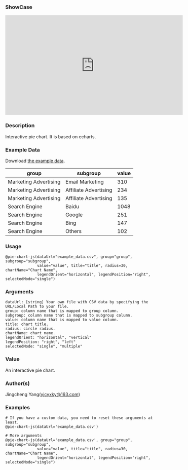 ### ShowCase

<!-- Video -->

<iframe
    width="560"
    height="315"
    src="https://www.youtube.com/embed/MZ1Kv75t_Mc"
    title="YouTube video player"
    frameborder="0"
    allow="accelerometer; autoplay; clipboard-write; encrypted-media; gyroscope; picture-in-picture"
    allowfullscreen
></iframe>

### Description

Interactive pie chart. It is based on echarts.

### Example Data

Download <a href="https://cdn.biovis.report/examples/pie-chart-js/example_data.csv" target="_blank">the example data</a>.

| group                 | subgroup              | value |
| --------------------- | --------------------- | ----- |
| Marketing Advertising | Email Marketing       | 310   |
| Marketing Advertising | Affiliate Advertising | 234   |
| Marketing Advertising | Affiliate Advertising | 135   |
| Search Engine         | Baidu                 | 1048  |
| Search Engine         | Google                | 251   |
| Search Engine         | Bing                  | 147   |
| Search Engine         | Others                | 102   |

### Usage

```
@pie-chart-js(dataUrl="example_data.csv", group="group", subgroup="subgroup",
              value="value", title="title", radius=30, chartName="Chart Name",
              legendOrient="horizontal", legendPosition="right", selectedMode="single")
```

### Arguments

```text
dataUrl: [string] Your own file with CSV data by specifying the URL/Local Path to your file.
group: column name that is mapped to group column.
subgroup: column name that is mapped to subgroup column.
value: column name that is mapped to value column.
title: chart title.
radius: circle radius.
chartName: chart name.
legendOrient: "horizontal", "vertical"
legendPosition: "right", "left"
selectedMode: "single", "multiple"
```

### Value

An interactive pie chart.

### Author(s)

Jingcheng Yang(yjcyxky@163.com)

### Examples

```
# If you have a custom data, you need to reset these arguments at least.
@pie-chart-js(dataUrl='example_data.csv')

# More arguments
@pie-chart-js(dataUrl='example_data.csv', group="group", subgroup="subgroup",
              value="value", title="title", radius=30, chartName="Chart Name",
              legendOrient="horizontal", legendPosition="right", selectedMode="single")
```
